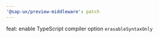 ```yaml
---
'@sap-ux/preview-middleware': patch
---
```


feat: enable TypeScript compiler option `erasableSyntaxOnly`
